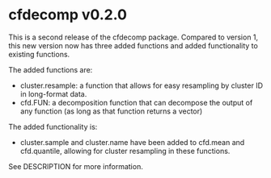 
# cfdecomp v0.2.0

This is a second release of the cfdecomp package. Compared to version 1, this new version now has three added functions and added functionality to existing functions.

The added functions are:
* cluster.resample: a function that allows for easy resampling by cluster ID in long-format data.
* cfd.FUN: a decomposition function that can decompose the output of any function (as long as that function returns a vector)

The added functionality is:
* cluster.sample and cluster.name have been added to cfd.mean and cfd.quantile, allowing for cluster resampling in these functions.

See DESCRIPTION for more information.
